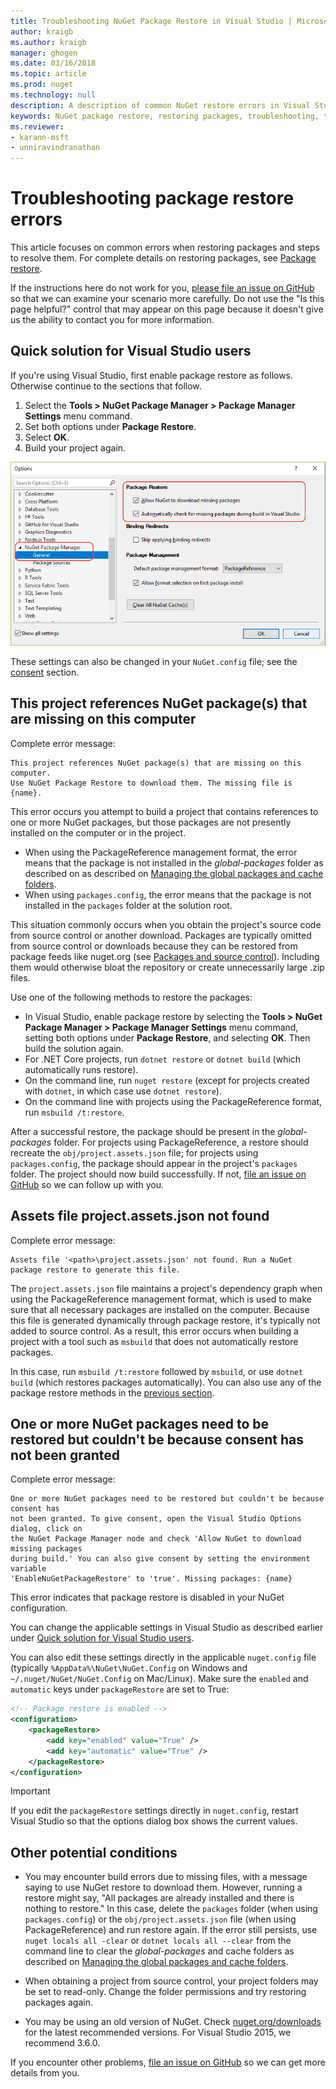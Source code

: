 ```yaml
---
title: Troubleshooting NuGet Package Restore in Visual Studio | Microsoft Docs
author: kraigb
ms.author: kraigb
manager: ghogen
ms.date: 03/16/2018
ms.topic: article
ms.prod: nuget
ms.technology: null
description: A description of common NuGet restore errors in Visual Studio and how to troubleshoot them.
keywords: NuGet package restore, restoring packages, troubleshooting, troubleshoot
ms.reviewer:
- karann-msft
- unniravindranathan
---
```


# Troubleshooting package restore errors

This article focuses on common errors when restoring packages and steps to resolve them. For complete details on restoring packages, see [Package restore](../consume-packages/package-restore.md#enabling-and-disabling-package-restore).

If the instructions here do not work for you, [please file an issue on GitHub](https://github.com/NuGet/docs.microsoft.com-nuget/issues) so that we can examine your scenario more carefully. Do not use the "Is this page helpful?" control that may appear on this page because it doesn't give us the ability to contact you for more information.

## Quick solution for Visual Studio users

If you're using Visual Studio, first enable package restore as follows. Otherwise continue to the sections that follow.

1. Select the **Tools > NuGet Package Manager > Package Manager Settings** menu command.
1. Set both options under **Package Restore**.
1. Select **OK**.
1. Build your project again.

![Enable NuGet package restore in Tool/Options](../consume-packages/media/restore-01-autorestoreoptions.png)

These settings can also be changed in your `NuGet.config` file; see the [consent](#consent) section.

<a name="missing"></a>

## This project references NuGet package(s) that are missing on this computer

Complete error message:

```output
This project references NuGet package(s) that are missing on this computer.
Use NuGet Package Restore to download them. The missing file is {name}.
```

This error occurs you attempt to build a project that contains references to one or more NuGet packages, but those packages are not presently installed on the computer or in the project.

- When using the PackageReference management format, the error means that the package is not installed in the *global-packages* folder as described on as described on [Managing the global packages and cache folders](managing-the-global-packages-and-cache-folders.md).
- When using `packages.config`, the error means that the package is not installed in the `packages` folder at the solution root.

This situation commonly occurs when you obtain the project's source code from source control or another download. Packages are typically omitted from source control or downloads because they can be restored from package feeds like nuget.org (see [Packages and source control](Packages-and-Source-Control.md)). Including them would otherwise bloat the repository or create unnecessarily large .zip files.

Use one of the following methods to restore the packages:

- In Visual Studio, enable package restore by selecting the **Tools > NuGet Package Manager > Package Manager Settings** menu command, setting both options under **Package Restore**, and selecting **OK**. Then build the solution again.
- For .NET Core projects, run `dotnet restore` or `dotnet build` (which automatically runs restore).
- On the command line, run `nuget restore` (except for projects created with `dotnet`, in which case use `dotnet restore`).
- On the command line with projects using the PackageReference format, run `msbuild /t:restore`.

After a successful restore, the package should be present in the *global-packages* folder. For projects using PackageReference, a restore should recreate the `obj/project.assets.json` file; for projects using `packages.config`, the package should appear in the project's `packages` folder. The project should now build successfully. If not, [file an issue on GitHub](https://github.com/NuGet/docs.microsoft.com-nuget/issues) so we can follow up with you.

<a name="assets"></a>

## Assets file project.assets.json not found

Complete error message:

```output
Assets file '<path>\project.assets.json' not found. Run a NuGet package restore to generate this file.
```

The `project.assets.json` file maintains a project's dependency graph when using the PackageReference management format, which is used to make sure that all necessary packages are installed on the computer. Because this file is generated dynamically through package restore, it's typically not added to source control. As a result, this error occurs when building a project with a tool such as `msbuild` that does not automatically restore packages.

In this case, run `msbuild /t:restore` followed by `msbuild`, or use `dotnet build` (which restores packages automatically). You can also use any of the package restore methods in the [previous section](#missing).

<a name="consent"></a>

## One or more NuGet packages need to be restored but couldn't be because consent has not been granted

Complete error message:

```output
One or more NuGet packages need to be restored but couldn't be because consent has
not been granted. To give consent, open the Visual Studio Options dialog, click on
the NuGet Package Manager node and check 'Allow NuGet to download missing packages
during build.' You can also give consent by setting the environment variable
'EnableNuGetPackageRestore' to 'true'. Missing packages: {name}
```

This error indicates that package restore is disabled in your NuGet configuration.

You can change the applicable settings in Visual Studio as described earlier under [Quick solution for Visual Studio users](#quick-solution-for-visual-studio-users).

You can also edit these settings directly in the applicable `nuget.config` file (typically `%AppData%\NuGet\NuGet.Config` on Windows and `~/.nuget/NuGet/NuGet.Config` on Mac/Linux). Make sure the `enabled` and `automatic` keys under `packageRestore` are set to True:

```xml
<!-- Package restore is enabled -->
<configuration>
    <packageRestore>
        <add key="enabled" value="True" />
        <add key="automatic" value="True" />
    </packageRestore>
</configuration>
```

> [!Important]
> If you edit the `packageRestore` settings directly in `nuget.config`, restart Visual Studio so that the options dialog box shows the current values.

## Other potential conditions

- You may encounter build errors due to missing files, with a message saying to use NuGet restore to download them. However, running a restore might say, "All packages are already installed and there is nothing to restore." In this case, delete the `packages` folder (when using `packages.config`) or the `obj/project.assets.json` file (when using PackageReference) and run restore again. If the error still persists, use `nuget locals all -clear` or `dotnet locals all --clear` from the command line to clear the *global-packages* and cache folders as described on [Managing the global packages and cache folders](managing-the-global-packages-and-cache-folders.md).

- When obtaining a project from source control, your project folders may be set to read-only. Change the folder permissions and try restoring packages again.

- You may be using an old version of NuGet. Check [nuget.org/downloads](https://www.nuget.org/downloads) for the latest recommended versions. For Visual Studio 2015, we recommend 3.6.0.

If you encounter other problems, [file an issue on GitHub](https://github.com/NuGet/docs.microsoft.com-nuget/issues) so we can get more details from you.
